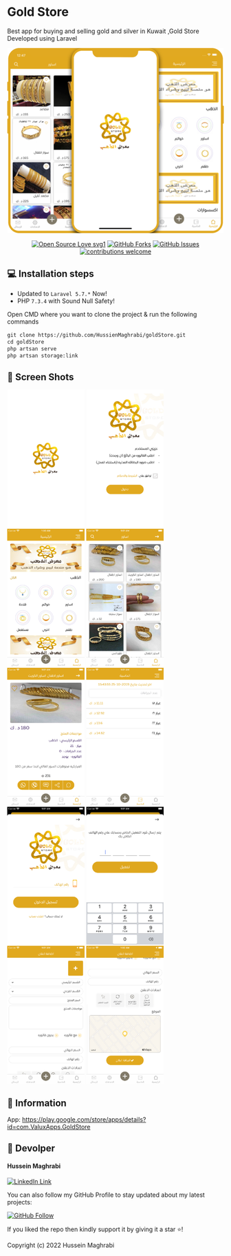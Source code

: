 # Gold Store

Best app for buying and selling gold and silver in Kuwait ,Gold Store Developed using Laravel

   <img src="./public/images/Cover.png" >

<div align="center">

[![Open Source Love svg1](https://badges.frapsoft.com/os/v1/open-source.svg?v=103)](#)
[![GitHub Forks](https://img.shields.io/github/forks/saadhaxxan/Car_Game_Python_Pygame.svg?style=social&label=Fork&maxAge=2592000)](https://github.com/abdalla3yash/resala/fork)
[![GitHub Issues](https://img.shields.io/github/issues/saadhaxxan/Car_Game_Python_Pygame.svg?style=flat&label=Issues&maxAge=2592000)](https://https://github.com/abdalla3yash/resala/issues)
[![contributions welcome](https://img.shields.io/badge/contributions-welcome-brightgreen.svg?style=flat&label=Contributions&colorA=red&colorB=black	)](#)

</div>




## 💻 Installation steps

- Updated to `Laravel 5.7.*` Now!
- PHP `7.3.4` with Sound Null Safety!

Open CMD where you want to clone the project & run the following commands

```
git clone https://github.com/HussienMaghrabi/goldStore.git
cd goldStore
php artsan serve
php artsan storage:link
```

## 📱 Screen Shots

<img src="./public/images/screenshots/GoldStore-1.png" width=180> <img src="./public/images/screenshots/GoldStore-2.png" width=180> <img src="./public/images/screenshots/GoldStore-3.png" width=180> <img src="./public/images/screenshots/GoldStore-4.png" width=180> <img src="./public/images/screenshots/GoldStore-5.png" width=180> <img src="./public/images/screenshots/GoldStore-6.png" width=180> <img src="./public/images/screenshots/GoldStore-7.png" width=180> <img src="./public/images/screenshots/GoldStore-8.png" width=180> <img src="./public/images/screenshots/GoldStore-9.png" width=180> <img src="./public/images/screenshots/GoldStore-10.png" width=180> 


## 🔗  Information


App: https://play.google.com/store/apps/details?id=com.ValuxApps.GoldStore



## 🧑 Devolper

#### Hussein Maghrabi
[![LinkedIn Link](https://img.shields.io/badge/Connect-Maghrabi-blue.svg?logo=linkedin&longCache=true&style=social&label=Connect
)](https://www.linkedin.com/in/hussein-maghrabi/)

You can also follow my GitHub Profile to stay updated about my latest projects:

[![GitHub Follow](https://img.shields.io/badge/Connect-Maghrabi-blue.svg?logo=Github&longCache=true&style=social&label=Follow)](https://github.com/HussienMaghrabi)

If you liked the repo then kindly support it by giving it a star ⭐!

Copyright (c) 2022 Hussein Maghrabi
